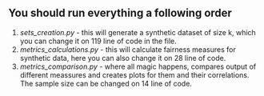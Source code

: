 ## You should run everything a following order
1. *sets_creation.py* - this will generate a synthetic dataset of size k, which you can change it on 119 line of code in the file.
2. *metrics_calculations.py* - this will calculate fairness measures for synthetic data, here you can also change it on 28 line of code.
3. *metrics_comparison.py* - where all magic happens, compares output of different meassures and creates plots for them and their correlations. The sample size can be changed on 14 line of code.